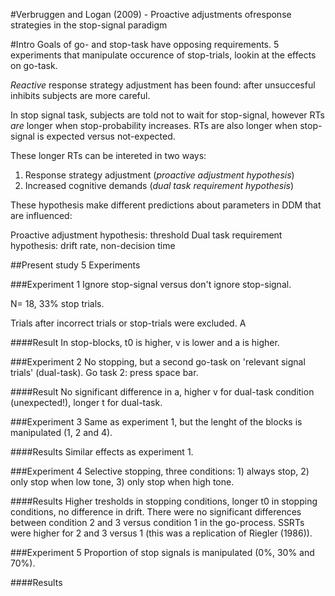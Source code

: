 #Verbruggen and Logan (2009) - Proactive adjustments ofresponse strategies in the stop-signal paradigm

#Intro
Goals of go- and stop-task have opposing requirements.
5 experiments that manipulate occurence of stop-trials, lookin at the effects on go-task.

_Reactive_ response strategy adjustment has been found: after unsuccesful inhibits subjects are more careful.

In stop signal task, subjects are told not to wait for stop-signal, however RTs _are_ longer when stop-probability increases. RTs are also longer when stop-signal is expected versus not-expected.

These longer RTs can be intereted in two ways:
1. Response strategy adjustment (_proactive adjustment hypothesis_)
2. Increased cognitive demands (_dual task requirement hypothesis_)

These hypothesis make different predictions about parameters in DDM that are influenced:

Proactive adjustment hypothesis: threshold
Dual task requirement hypothesis: drift rate, non-decision time

##Present study
5 Experiments

###Experiment 1
Ignore stop-signal versus don't ignore stop-signal.

N= 18, 33% stop trials.

Trials after incorrect trials or stop-trials were excluded. A

####Result
In stop-blocks, t0 is higher, v is lower and a is higher. 

###Experiment 2
No stopping, but a second go-task on 'relevant signal trials' (dual-task).
Go task 2: press space bar.

####Result
No significant difference in a, higher v for dual-task condition (unexpected!), longer t for dual-task.

###Experiment 3
Same as experiment 1, but the lenght of the blocks is manipulated (1, 2 and 4).

####Results
Similar effects as experiment 1.

###Experiment 4
Selective stopping, three conditions: 1) always stop, 2) only stop when low tone, 3) only stop when high tone.


####Results
Higher tresholds in stopping conditions, longer t0 in stopping conditions, no difference in drift. There were no significant differences between condition 2 and 3 versus condition 1 in the go-process. SSRTs were higher for 2 and 3 versus 1 (this was a replication of Riegler (1986)).

###Experiment 5
Proportion of stop signals is manipulated (0%, 30% and 70%).

####Results

